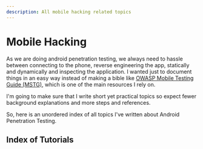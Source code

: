 ```yaml
---
description: All mobile hacking related topics
---
```


# Mobile Hacking

As we are doing android penetration testing, we always need to hassle between connecting to the phone, reverse engineering the app, statically and dynamically and inspecting the application. I wanted just to document things in an easy way instead of making a bible like [OWASP Mobile Testing Guide \(MSTG\)](https://www.owasp.org/index.php/OWASP_Mobile_Security_Testing_Guide), which is one of the main resources I rely on.

I'm going to make sure that I write short yet practical topics so expect fewer background explanations and more steps and references.

So, here is an unordered index of all topics I've written about Android Penetration Testing.



## Index of Tutorials 




